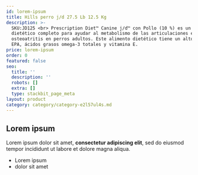 ```yaml
---
id: lorem-ipsum
title: Hills perro j/d 27.5 Lb 12.5 Kg
description: >-
  SKU:JD125 <br> Prescription Diet™ Canine j/d™ con Pollo (10 %) es un alimento
  dietético completo para ayudar al metabolismo de las articulaciones en caso de
  osteoatritis en perros adultos. Este alimento dietético tiene un alto nivel de
  EPA, ácidos grasos omega-3 totales y vitamina E.
price: lorem-ipsum
order: 0
featured: false
seo:
  title: ''
  description: ''
  robots: []
  extra: []
  type: stackbit_page_meta
layout: product
category: category/category-e2l57ul4s.md
---
```

## Lorem ipsum

Lorem ipsum dolor sit amet, **consectetur adipiscing elit**, sed do eiusmod tempor incididunt ut labore et dolore magna aliqua.

- Lorem ipsum
- dolor sit amet